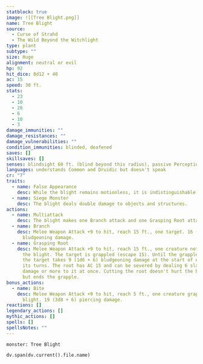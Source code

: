 ```yaml
---
statblock: true
image: ![[Tree Blight.png]]
name: Tree Blight
source:
  - Curse of Strahd
  - The Wild Beyond the Witchlight
type: plant
subtype: ""
size: Huge
alignment: neutral or evil
hp: 92
hit_dice: 8d12 + 40
ac: 15
speed: 30 ft.
stats:
  - 23
  - 10
  - 20
  - 6
  - 10
  - 3
damage_immunities: ""
damage_resistances: ""
damage_vulnerabilities: ""
condition_immunities: blinded, deafened
saves: []
skillsaves: []
senses: blindsight 60 ft. (blind beyond this radius), passive Perception 10
languages: understands Common and Druidic but doesn't speak
cr: "7"
traits:
  - name: False Appearance
    desc: While the blight remains motionless, it is indistinguishable from a dead tree.
  - name: Siege Monster
    desc: The blight deals double damage to objects and structures.
actions:
  - name: Multiattack
    desc: The blight makes one Branch attack and one Grasping Root attack.
  - name: Branch
    desc: Melee Weapon Attack +9 to hit, reach 15 ft., one target. 16 (3d6 + 6)
      bludgeoning damage.
  - name: Grasping Root
    desc: Melee Weapon Attack +9 to hit, reach 15 ft., one creature not grappled by
      the blight. The target is grappled (escape 15). Until the grapple ends,
      the target takes 9 (1d6 + 6) bludgeoning damage at the start of each of
      its turns. The root has AC 15 and can be severed by dealing 6 slashing
      damage or more to it at once. Cutting the root doesn't hurt the blight,
      but ends the grapple.
bonus_actions:
  - name: Bite
    desc: Melee Weapon Attack +9 to hit, reach 5 ft., one creature grappled by the
      blight. 19 (3d8 + 6) piercing damage.
reactions: []
legendary_actions: []
mythic_actions: []
spells: []
spellsNotes: ""
---
```


```statblock
monster: Tree Blight
```

```dataviewjs
dv.span(dv.current().file.name)
```